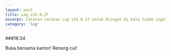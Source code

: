 ```yaml
---
layout: post
title: Log v15.6.27
excerpt: Catatan cacatan Log v15.6.27 untuk diingat di kala tidak ingat sekaligus sengaja tidak ingat agar kembali mengingat.
category: 'log'
---
```


###18:34

Buka bersama kantor! Renang cui!


